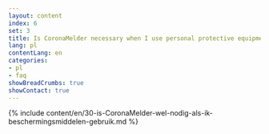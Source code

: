 ```yaml
---
layout: content
index: 6
set: 3
title: Is CoronaMelder necessary when I use personal protective equipment?
lang: pl
contentLang: en
categories:
- pl
- faq
showBreadCrumbs: true
showContact: true
---
```

{% include content/en/30-is-CoronaMelder-wel-nodig-als-ik-beschermingsmiddelen-gebruik.md %}

